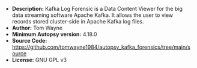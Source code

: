 - __Description:__ Kafka Log Forensic is a Data Content Viewer for the big data streaming software Apache Kafka. It allows the user to view records stored cluster-side in Apache Kafka log files.
- __Author:__ Tom Wayne
- __Minimum Autopsy version:__ 4.18.0
- __Source Code:__ https://github.com/tomwayne1984/autopsy_kafka_forensics/tree/main/source
- __License:__ GNU GPL v3
